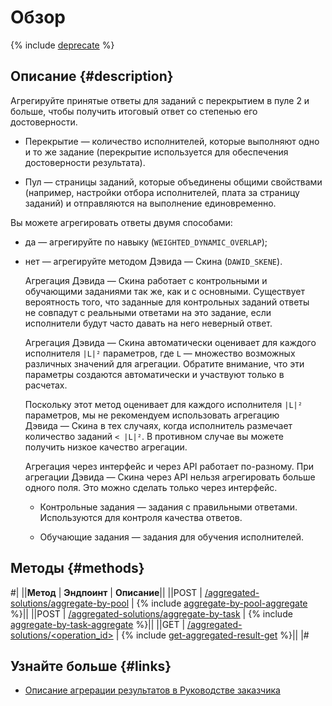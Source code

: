 # Обзор

{% include [deprecate](../../_includes/deprecate.md) %}

## Описание {#description}

Агрегируйте принятые ответы для заданий с перекрытием в пуле 2 и больше, чтобы получить итоговый ответ со степенью его достоверности.

- Перекрытие — количество исполнителей, которые выполняют одно и то же задание (перекрытие используется для обеспечения достоверности результата).

- Пул — страницы заданий, которые объединены общими свойствами (например, настройки отбора исполнителей, плата за страницу заданий) и отправляются на выполнение единовременно.

Вы можете агрегировать ответы двумя способами:

- да — агрегируйте по навыку (`WEIGHTED_DYNAMIC_OVERLAP`);

- нет — агрегируйте методом Дэвида — Скина (`DAWID_SKENE`).

    Агрегация Дэвида — Скина работает с контрольными и обучающими заданиями так же, как и с основными. Существует вероятность того, что заданные для контрольных заданий ответы не совпадут с реальными ответами на это задание, если исполнители будут часто давать на него неверный ответ.

    Агрегация Дэвида — Скина автоматически оценивает для каждого исполнителя `|L|²` параметров, где `L` — множество возможных различных значений для агрегации. Обратите внимание, что эти параметры создаются автоматически и участвуют только в расчетах.

    Поскольку этот метод оценивает для каждого исполнителя `|L|²` параметров, мы не рекомендуем использовать агрегацию Дэвида — Скина в тех случаях, когда исполнитель размечает количество заданий `< |L|²`. В противном случае вы можете получить низкое качество агрегации.

    Агрегация через интерфейс и через API работает по-разному. При агрегации Дэвида — Скина через API нельзя агрегировать больше одного поля. Это можно сделать только через интерфейс.

    - Контрольные задания — задания с правильными ответами. Используются для контроля качества ответов.

    - Обучающие задания — задания для обучения исполнителей.

## Методы {#methods}

#|
||**Метод** | **Эндпоинт** | **Описание**||
||POST | [/aggregated-solutions/aggregate-by-pool](aggregate-by-pool.md) | {% include [aggregate-by-pool-aggregate](../_includes/concepts/aggregate-by-pool/id-aggregate-by-pool/aggregate.md) %}||
||POST | [/aggregated-solutions/aggregate-by-task](aggregate-by-task.md) | {% include [aggregate-by-task-aggregate](../_includes/concepts/aggregate-by-task/id-aggregate-by-task/aggregate.md) %}||
||GET | [/aggregated-solutions/<operation_id>](get-aggregated-result.md) | {% include [get-aggregated-result-get](../_includes/concepts/get-aggregated-result/id-get-aggregated-result/get.md) %}||
|#

## Узнайте больше {#links}

- [Описание агрерации результатов в Руководстве заказчика](../../guide/concepts/result-aggregation.md)
